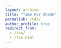 ```yaml
---
layout: archive
title: "Time For Shade"
permalink: /t4s/
author_profile: true
redirect_from: 
  - /t4s/
  - /t4s.html
---
```


